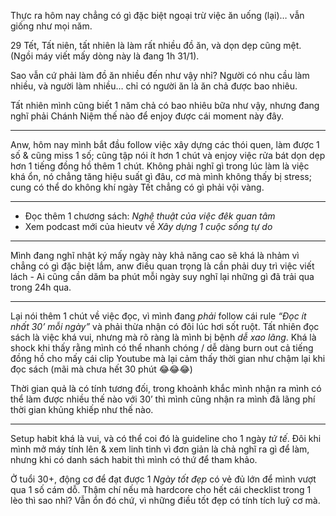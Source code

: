 Thực ra hôm nay chẳng có gì đặc biệt ngoại trừ việc ăn uống (lại)… vẫn giống như mọi năm.

29 Tết, Tất niên, tất nhiên là làm rất nhiều đồ ăn, và dọn dẹp cũng mệt. (Ngồi máy viết mấy dòng này là đang 1h 31/1).

Sao vẫn cứ phải làm đồ ăn nhiều đến như vậy nhỉ? Người có nhu cầu làm nhiều, và người làm nhiều… chỉ có người ăn là ăn chả được bao nhiêu.

Tất nhiên mình cũng biết 1 năm chả có bao nhiêu bữa như vậy, nhưng đang nghĩ phải Chánh Niệm thế nào để enjoy được cái moment này đây.

---

Anw, hôm nay mình bắt đầu follow việc xây dựng các thói quen, làm được 1 số & cũng miss 1 số; cũng tập nói ít hơn 1 chút và enjoy việc rửa bát dọn dẹp hơn 1 tiếng đồng hồ thêm 1 chút. Không phải nghĩ gì trong lúc làm là việc khá ổn, nó chẳng tăng hiệu suất gì đâu, cơ mà mình không thấy bị stress; cung có thể do không khí ngày Tết chẳng có gì phải vội vàng.

---

* Đọc thêm 1 chương sách: *Nghệ thuật của việc đêk quan tâm*
* Xem podcast mới của hieutv về *Xây dựng 1 cuộc sống tự do*

---

Mình đang nghĩ nhật ký mấy ngày này khả năng cao sẽ khá là nhảm vì chẳng có gì đặc biệt lắm, anw điều quan trọng là cần phải duy trì việc viết lách - Ai cũng cần dăm ba phút mỗi ngày suy nghĩ lại những gì đã trải qua trong 24h qua. 

---

Lại nói thêm 1 chút về việc đọc, vì mình đang *phải* follow cái rule *“Đọc ít nhất 30’ mỗi ngày”* và phải thừa nhận có đôi lúc hơi sốt ruột. Tất nhiên đọc sách là việc khá vui, nhưng mà rõ ràng là mình bị bệnh *dễ xao lãng*. Khá là shock khi thấy rằng mình có thể nhanh chóng / dễ dàng burn out cả tiếng đồng hồ cho mấy cái clip Youtube mà lại cảm thấy thời gian như chậm lại khi đọc sách (mãi mà chưa hết 30 phút 😂😂😂)

Thời gian quả là có tính tương đối, trong khoảnh khắc mình nhận ra mình có thể làm được nhiều thế nào với 30’ thì mình cũng nhận ra mình đã lãng phí thời gian khủng khiếp như thế nào.

---

Setup habit khá là vui, và có thể coi đó là guideline cho 1 ngày *tử tế*. Đôi khi mình mở máy tính lên & xem linh tinh vì đơn giản là chả nghĩ ra gì để làm, nhưng khi có danh sách habit thì mình có thứ để tham khảo. 

Ở tuổi 30+, động cơ để đạt được 1 *Ngày tốt đẹp* có vẻ đủ lớn để mình vượt qua 1 số cám dỗ. Thậm chí nếu mà hardcore cho hết cái checklist trong 1 lèo thì sao nhỉ? Vẫn ổn đó chứ, vì những điều tốt đẹp có tính tích luỹ cơ mà.